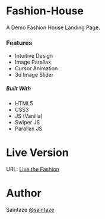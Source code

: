 # Fashion-House
A Demo Fashion House Landing Page.

### Features
+ Intuitive Design
+ Image Parallax
+ Cursor Animation
+ 3d Image Slider

##### Built With
+ HTML5
+ CSS3
+ JS (Vanilla)
+ Swiper JS
+ Parallax JS 

# Live Version

URL: [Live the Fashion](https://saintaze.github.io/GamesRadar-Clone/)

# Author
Saintaze [@saintaze](https://github.com/saintaze/)


